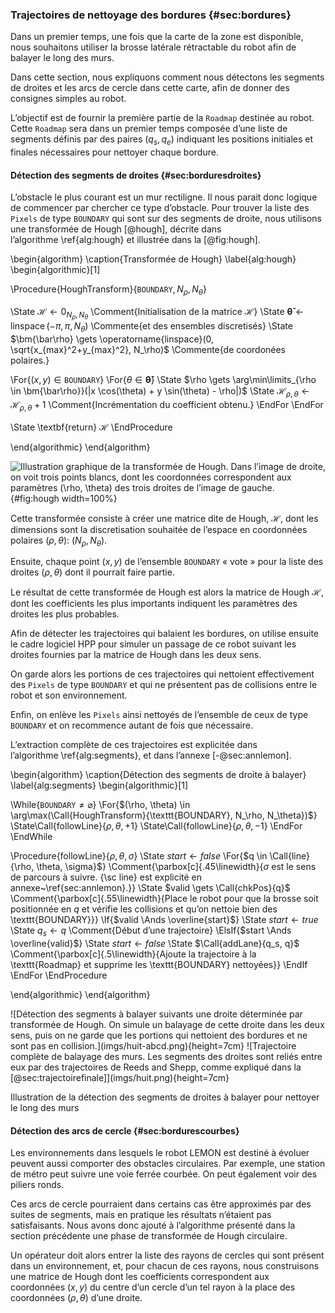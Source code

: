 ### Trajectoires de nettoyage des bordures {#sec:bordures}

Dans un premier temps, une fois que la carte de la zone est disponible, nous souhaitons utiliser la brosse latérale
rétractable du robot afin de balayer le long des murs.

Dans cette section, nous expliquons comment nous détectons les segments de droites et les arcs de cercle dans cette
carte, afin de donner des consignes simples au robot.

L’objectif est de fournir la première partie de la `Roadmap` destinée au robot. Cette `Roadmap` sera dans un premier
temps composée d’une liste de segments définis par des paires $(q_s, q_e)$ indiquant les positions initiales et finales
nécessaires pour nettoyer chaque bordure.

#### Détection des segments de droites {#sec:borduresdroites}

L’obstacle le plus courant est un mur rectiligne. Il nous parait donc logique de commencer par chercher ce type
d’obstacle. Pour trouver la liste des `Pixels` de type `BOUNDARY` qui sont sur des segments de droite, nous utilisons
une transformée de Hough [@hough], décrite dans l’algorithme \ref{alg:hough} et illustrée dans la [@fig:hough].

\begin{algorithm}
\caption{Transformée de Hough}
\label{alg:hough}
\begin{algorithmic}[1]

\Procedure{HoughTransform}{$\texttt{BOUNDARY}, N_\rho, N_\theta$}

\State $\mathcal{H} \gets 0_{N_\rho, N_\theta}$
\Comment{Initialisation de la matrice $\mathcal{H}$}
\State $\bm{\bar\theta} \gets \operatorname{linspace}(-\pi, \pi, N_\theta)$
\Commente{et des ensembles discretisés}
\State $\bm{\bar\rho} \gets \operatorname{linspace}(0, \sqrt{x_{max}^2+y_{max}^2}, N_\rho)$
\Commente{de coordonées polaires.}

\For{$(x, y) \in \texttt{BOUNDARY}$}
\For{$\theta \in \bm{\bar\theta}$}
\State $\rho \gets \arg\min\limits_{\rho \in \bm{\bar\rho}}(|x \cos(\theta) + y \sin(\theta) - \rho|)$
\State $\mathcal{H}_{\rho,\theta} \gets \mathcal{H}_{\rho,\theta} + 1$
\Comment{Incrémentation du coefficient obtenu.}
\EndFor
\EndFor

\State \textbf{return} $\mathcal{H}$
\EndProcedure

\end{algorithmic}
\end{algorithm}

![Illustration graphique de la transformée de Hough. Dans l’image de droite, on voit trois points blancs, dont les
coordonnées correspondent aux paramètres $(\rho, \theta)$ des trois droites de l’image de
gauche.](imgs/hough.png){#fig:hough width=100%}

Cette transformée consiste à créer une matrice dite de Hough, $\mathcal{H}$, dont les dimensions sont la discretisation
souhaitée de l’espace en coordonnées polaires $(\rho, \theta)$: ($N_\rho, N_\theta$).

Ensuite, chaque point $(x, y)$ de l’ensemble `BOUNDARY` « vote » pour la liste des droites $(\rho, \theta)$ dont il
pourrait faire partie.

Le résultat de cette transformée de Hough est alors la matrice de Hough $\mathcal{H}$, dont les coefficients les plus
importants indiquent les paramètres des droites les plus probables.

Afin de détecter les trajectoires qui balaient les bordures, on utilise ensuite le cadre logiciel HPP pour simuler un
passage de ce robot suivant les droites fournies par la matrice de Hough dans les deux sens.

On garde alors les portions de ces trajectoires qui nettoient effectivement des `Pixels` de type `BOUNDARY` et qui ne
présentent pas de collisions entre le robot et son environnement.

Enfin, on enlève les `Pixels` ainsi nettoyés de l’ensemble de ceux de type `BOUNDARY` et on recommence autant de fois
que nécessaire.

L’extraction complète de ces trajectoires est explicitée dans l’algorithme \ref{alg:segments}, et dans
l’annexe [-@sec:annlemon].

\begin{algorithm}
\caption{Détection des segments de droite à balayer}
\label{alg:segments}
\begin{algorithmic}[1]

\While{$\texttt{BOUNDARY} \neq \varnothing$}
\For{$(\rho, \theta) \in \arg\max(\Call{HoughTransform}{\texttt{BOUNDARY}, N_\rho, N_\theta})$}
\State\Call{followLine}{$\rho, \theta, +1$}
\State\Call{followLine}{$\rho, \theta, -1$}
\EndFor
\EndWhile

\Procedure{followLine}{$\rho, \theta, \sigma$}
\State $start \gets false$
\For{$q \in \Call{line}{\rho, \theta, \sigma}$}
\Comment{\parbox[c]{.45\linewidth}{$\sigma$ est le sens de parcours à suivre. {\sc line} est explicité en
annexe~\ref{sec:annlemon}.}}
\State $valid \gets \Call{chkPos}{q}$
\Comment{\parbox[c]{.55\linewidth}{Place le robot pour que la brosse soit positionnée en $q$ et vérifie les
collisions et qu’on nettoie bien des \texttt{BOUNDARY}}}
\If{$valid \Ands \overline{start}$}
\State $start \gets true$
\State $q_s \gets q$
\Comment{Début d’une trajectoire}
\ElsIf{$start \Ands \overline{valid}$}
\State $start \gets false$
\State $\Call{addLane}{q_s, q}$
\Comment{\parbox[c]{.5\linewidth}{Ajoute la trajectoire à la \texttt{Roadmap} et supprime les \texttt{BOUNDARY}
nettoyées}}
\EndIf
\EndFor
\EndProcedure

\end{algorithmic}
\end{algorithm}

<div id="fig:borders">
![Détection des segments à balayer suivants une droite déterminée par transformée de Hough. On simule un balayage de
cette droite dans les deux sens, puis on ne garde que les portions qui nettoient des bordures et ne sont pas en
collision.](imgs/huit-abcd.png){height=7cm}
![Trajectoire complète de balayage des murs. Les segments des droites sont reliés entre eux par des trajectoires de
Reeds and Shepp, comme expliqué dans la [@sec:trajectoirefinale]](imgs/huit.png){height=7cm}

Illustration de la détection des segments de droites à balayer pour nettoyer le long des murs
</div>

#### Détection des arcs de cercle {#sec:bordurescourbes}

Les environnements dans lesquels le robot LEMON est destiné à évoluer peuvent aussi comporter des obstacles
circulaires. Par exemple, une station de métro peut suivre une voie ferrée courbée. On peut également voir des piliers
ronds.

Ces arcs de cercle pourraient dans certains cas être approximés par des suites de segments, mais en pratique les
résultats n’étaient pas satisfaisants. Nous avons donc ajouté à l’algorithme présenté dans la section précédente une
phase de transformée de Hough circulaire.

Un opérateur doit alors entrer la liste des rayons de cercles qui sont présent dans un environnement, et, pour chacun
de ces rayons, nous construisons une matrice de Hough dont les coefficients correspondent aux coordonnées $(x, y)$ du
centre d’un cercle d’un tel rayon à la place des coordonnées $(\rho, \theta)$ d’une droite.
